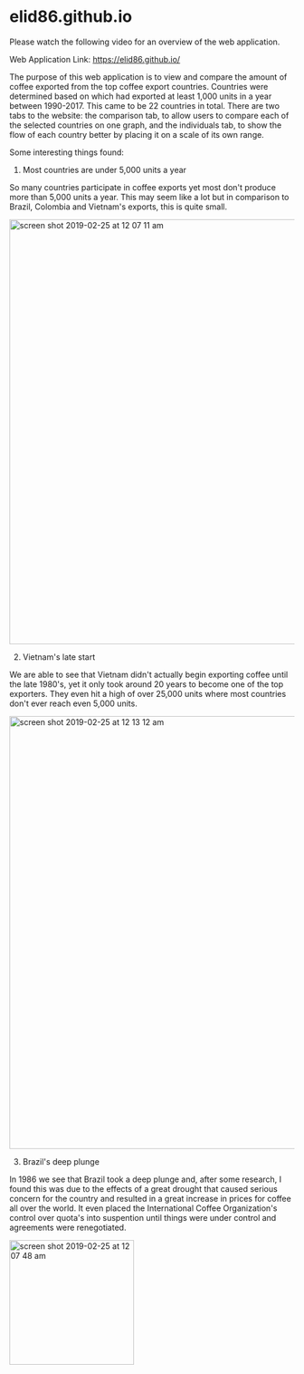 # elid86.github.io
Please watch the following video for an overview of the web application.




Web Application Link:
https://elid86.github.io/

The purpose of this web application is to view and compare the amount of coffee exported from the top coffee export countries. Countries were determined based on which had exported at least 1,000 units in a year between 1990-2017. This came to be 22 countries in total. 
There are two tabs to the website: the comparison tab, to allow users to compare each of the selected countries on one graph, and the individuals tab, to show the flow of each country better by placing it on a scale of its own range. 


Some interesting things found:

1. Most countries are under 5,000 units a year

So many countries participate in coffee exports yet most don't produce more than 5,000 units a year. This may seem like a lot but in comparison to Brazil, Colombia and Vietnam's exports, this is quite small. 

<img width="750" alt="screen shot 2019-02-25 at 12 07 11 am" src="https://user-images.githubusercontent.com/45048090/53317875-f945e980-3892-11e9-8ec1-b5c782ce72be.png">

2. Vietnam's late start

We are able to see that Vietnam didn't actually begin exporting coffee until the late 1980's, yet it only took around 20 years to become one of the top exporters. They even hit a high of over 25,000 units where most countries don't ever reach even 5,000 units. 


<img width="764" alt="screen shot 2019-02-25 at 12 13 12 am" src="https://user-images.githubusercontent.com/45048090/53317923-21354d00-3893-11e9-8679-582af09fccec.png">


3. Brazil's deep plunge

In 1986 we see that Brazil took a deep plunge and, after some research, I found this was due to the effects of a great drought that caused serious concern for the country and resulted in a great increase in prices for coffee all over the world. It even placed the International Coffee Organization's control over quota's into suspention until things were under control and agreements were renegotiated. 

<img width="220" alt="screen shot 2019-02-25 at 12 07 48 am" src="https://user-images.githubusercontent.com/45048090/53317929-25616a80-3893-11e9-86aa-8243e292d6dd.png">
